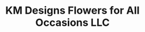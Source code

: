 ---
title: "KM Designs Flowers for All Occasions LLC"
url: /middletown/km-designs-flowers-for-all-occasions-llc/
shop: florist
---